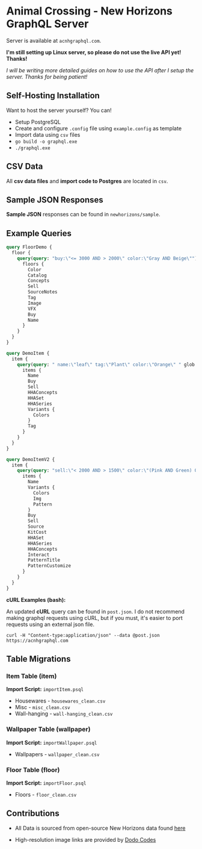 # Animal Crossing - New Horizons GraphQL Server

Server is available at `acnhgraphql.com`.

**I'm still setting up Linux server, so please do not use the live API yet! Thanks!**

_I will be writing more detailed guides on how to use the API after I setup the server. Thanks for being patient!_

## Self-Hosting Installation

Want to host the server yourself? You can!

* Setup PostgreSQL
* Create and configure `.config` file using `example.config` as template
* Import data using `csv` files
* `go build -o graphql.exe`
* `./graphql.exe`

## CSV Data

All **csv data files** and **import code to Postgres** are located in `csv`.

## Sample JSON Responses

**Sample JSON** responses can be found in `newhorizons/sample`.

## Example Queries

```graphql
query FloorDemo {
  floor {
    query(query: "buy:\"<= 3000 AND > 2000\" color:\"Gray AND Beige\"") {
      floors {
        Color
        Catalog
        Concepts
        Sell
        SourceNotes
        Tag
        Image
        VFX
        Buy
        Name
      }
    }
  }
}
```

```graphql
query DemoItem {
  item {
    query(query: " name:\"leaf\" tag:\"Plant\" color:\"Orange\" " glob:"t" limit: 30) {
      items {
        Name
        Buy
        Sell
        HHAConcepts
        HHASet
        HHASeries
        Variants {
          Colors
        }
        Tag
      }
    }
  }
}
```

```graphql
query DemoItemV2 {
  item {
    query(query: "sell:\"< 2000 AND > 1500\" color:\"(Pink AND Green) OR Orange\"") {
      items {
        Name
        Variants {
          Colors
          Img
          Pattern
        }
        Buy
        Sell
        Source
        KitCost
        HHASet
        HHASeries
        HHAConcepts
        Interact
        PatternTitle
        PatternCustomize
      }
    }
  }
}
```

**cURL Examples (bash):**

An updated **cURL** query can be found in `post.json`. I do not recommend making graphql requests using cURL, but if you must, it's easier to port requests using an external json file.

`curl -H "Content-type:application/json" --data @post.json https://acnhgraphql.com`

## Table Migrations

### Item Table (item)

**Import Script:** `importItem.psql`

* Housewares - `housewares_clean.csv`
* Misc - `misc_clean.csv`
* Wall-hanging - `wall-hanging_clean.csv`

### Wallpaper Table (wallpaper)

**Import Script:** `importWallpaper.psql`

* Wallpapers - `wallpaper_clean.csv`

### Floor Table (floor)

**Import Script:** `importFloor.psql`

* Floors - `floor_clean.csv`

## Contributions

* All Data is sourced from open-source New Horizons data found [here](https://docs.google.com/spreadsheets/d/13d_LAJPlxMa_DubPTuirkIV4DERBMXbrWQsmSh8ReK4/)

* High-resolution image links are provided by [Dodo Codes](https://acnhcdn.com/)
